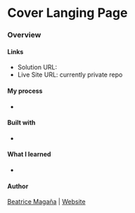 # Cover Langing Page

### Overview


#### Links
- Solution URL: 
- Live Site URL: currently private repo

#### My process
-

#### Built with
- 

#### What I learned
-

#### Author
[Beatrice Magaña](https://www.linkedin.com/in/beatricemagana/) | [Website](https://www.beatricemagana.com/)
